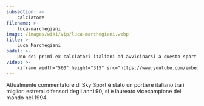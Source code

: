 ```yaml
---
subsection: >-
    calciatore
filename: >-
    luca-marchegiani
image: /images/wiki/vip/luca-marchegiani.webp
title: >-
    Luca Marchegiani
padel: >-
    Uno dei primi ex calciatori italiani ad avvicinarsi a questo sport gioca in diversi circoli di Roma insieme a colleghi del mondo sportivo e giornalistico. Ha partecipato a diverse partite di esibizione e diversi tornei solidali. Pratica da ormai molti anni ed ha un ottimo livello di gioco.
video: >-
    <iframe width="560" height="315" src="https://www.youtube.com/embed/UG1j9rdy6S0" title="YouTube video player" frameborder="0" allow="accelerometer; autoplay; clipboard-write; encrypted-media; gyroscope; picture-in-picture" allowfullscreen></iframe>
---
```

Attualmente commentatore di Sky Sport è stato un portiere italiano tra i migliori estremi difensori degli anni 90, si è laureato vicecampione del mondo nel 1994.